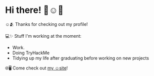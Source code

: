 # Hi there! 👋☺️💬

☺️🫂 Thanks for checking out my profile!

💻✨ Stuff I'm working at the moment:

  - Work.
  - Doing TryHackMe
  - Tidying up my life after graduating before working on new projects

🌐🖥️ Come check out [my ☺️site](https://wesl.cc)!
